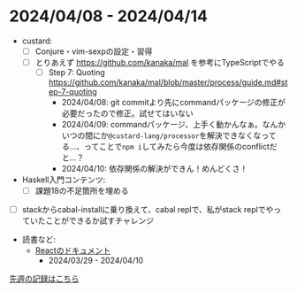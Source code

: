 # 2024/04/08 - 2024/04/14

- custard:
    - [ ] Conjure・vim-sexpの設定・習得
    - [ ] とりあえず <https://github.com/kanaka/mal> を参考にTypeScriptでやる
        - [ ] Step 7: Quoting <https://github.com/kanaka/mal/blob/master/process/guide.md#step-7-quoting>
            - 2024/04/08: git commitより先にcommandパッケージの修正が必要だったので修正。試せてはいない
            - 2024/04/09: commandパッケージ、上手く動かんなぁ。なんかいつの間にか`@custard-lang/processor`を解決できなくなってる...、ってことで`npm i`してみたら今度は依存関係のconflictだと...？
            - 2024/04/10: 依存関係の解決ができん！めんどくさ！
- Haskell入門コンテンツ:
    - [ ] 課題18の不足箇所を埋める
- [ ] stackからcabal-installに乗り換えて、cabal replで、私がstack replでやっていたことができるか試すチャレンジ
- 読書など:
    - [Reactのドキュメント](https://ja.react.dev/learn)
        - 2024/03/29 - 2024/04/10

[先週の記録はこちら](https://github.com/igrep/daily-commits/blob/4dc1681f34baea06e76cf580aa9d1ad7b0f5f757/yesterday.md)

